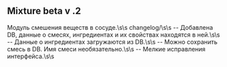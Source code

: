 ## Mixture beta v .2
Модуль смешения веществ в сосуде.\s\s
changelog/\s\s
-- Добавлена DB, данные о смесях, ингредиентах и их свойствах находятся в ней.\s\s
-- Данные о ингредиентах загружаются из DB.\s\s
-- Можно сохранить смесь в DB. Имя смеси необязательно.\s\s
-- Мелкие исправления интерфейса.\s\s
